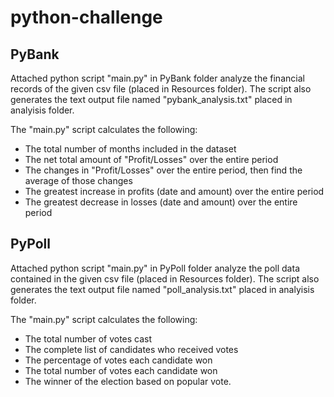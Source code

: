 # python-challenge

## PyBank 
Attached python script "main.py" in PyBank folder analyze the financial records of the given csv file (placed in Resources folder). The script also generates the text output file named "pybank_analysis.txt" placed in analyisis folder.

The "main.py" script calculates the following:
- The total number of months included in the dataset
- The net total amount of "Profit/Losses" over the entire period
- The changes in "Profit/Losses" over the entire period, then find the average of those changes
- The greatest increase in profits (date and amount) over the entire period
- The greatest decrease in losses (date and amount) over the entire period

## PyPoll 
Attached python script "main.py" in PyPoll folder analyze the poll data  contained in the given csv file (placed in Resources folder). The script also generates the text output file named "poll_analysis.txt" placed in analyisis folder.

The "main.py" script calculates the following:
- The total number of votes cast
- The complete list of candidates who received votes
- The percentage of votes each candidate won
- The total number of votes each candidate won
- The winner of the election based on popular vote.
